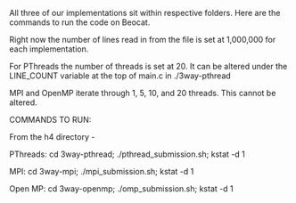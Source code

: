 All three of our implementations sit within respective folders. Here are the commands to run the code on Beocat. 

Right now the number of lines read in from the file is set at 1,000,000 for each implementation.

For PThreads the number of threads is set at 20. It can be altered under the LINE_COUNT variable at the top of main.c in ./3way-pthread

MPI and OpenMP iterate through 1, 5, 10, and 20 threads. This cannot be altered.

COMMANDS TO RUN:

From the h4 directory - 

PThreads:
cd 3way-pthread; ./pthread_submission.sh; kstat -d 1

MPI:
cd 3way-mpi; ./mpi_submission.sh; kstat -d 1

Open MP:
cd 3way-openmp; ./omp_submission.sh; kstat -d 1


